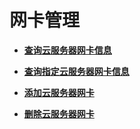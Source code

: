 # 网卡管理<a name="ZH-CN_TOPIC_0020212660"></a>

-   **[查询云服务器网卡信息](查询云服务器网卡信息（OpenStack原生）.md)**  

-   **[查询指定云服务器网卡信息](查询指定云服务器网卡信息.md)**  

-   **[添加云服务器网卡](添加云服务器网卡.md)**  

-   **[删除云服务器网卡](删除云服务器网卡.md)**  


